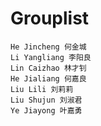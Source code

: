 # Grouplist

    He Jincheng 何金城
    Li Yangliang 李阳良
    Lin Caizhao 林才钊
    He Jialiang 何嘉良
    Liu Lili 刘莉莉
    Liu Shujun 刘淑君
    Ye Jiayong 叶嘉勇